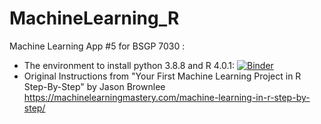 # MachineLearning_R

Machine Learning App #5 for BSGP 7030 :

- The environment to install python 3.8.8 and R 4.0.1:
[![Binder](https://mybinder.org/badge_logo.svg)](https://mybinder.org/v2/gh/hsinlun0415/MachineLearning_R.git/HEAD)
- Original Instructions from "Your First Machine Learning Project in R Step-By-Step" by Jason Brownlee https://machinelearningmastery.com/machine-learning-in-r-step-by-step/
